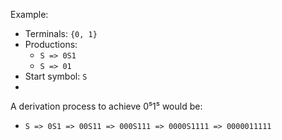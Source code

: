Example:
- Terminals: `{0, 1}`
- Productions:
	- `S => 0S1`
	- `S => 01`
- Start symbol: `S`
- 
A derivation process to achieve 0⁵1⁵ would be:
- `S => 0S1 => 00S11 => 000S111 => 0000S1111 => 0000011111`